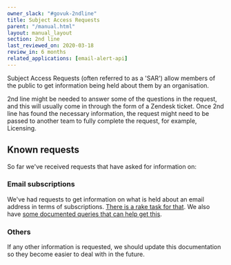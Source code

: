 ```yaml
---
owner_slack: "#govuk-2ndline"
title: Subject Access Requests
parent: "/manual.html"
layout: manual_layout
section: 2nd line
last_reviewed_on: 2020-03-18
review_in: 6 months
related_applications: [email-alert-api]
---
```


Subject Access Requests (often referred to as a 'SAR') allow members of the
public to get information being held about them by an organisation.

2nd line might be needed to answer some of the questions in the request, and
this will usually come in through the form of a Zendesk ticket. Once 2nd line
has found the necessary information, the request might need to be passed to
another team to fully complete the request, for example, Licensing.

## Known requests

So far we've received requests that have asked for information on:

### Email subscriptions

We've had requests to get information on what is held about an email address
in terms of subscriptions. [There is a rake task for that][rake-task].
We also have [some documented queries that can help get this][email-alert-api-analytics].

[email-alert-api-analytics]: /manual/email-alert-api-analytics.html
[rake-task]: /apis/email-alert-api/tasks.html#view-subscribers-subscriptions

### Others

If any other information is requested, we should update this documentation so
they become easier to deal with in the future.
